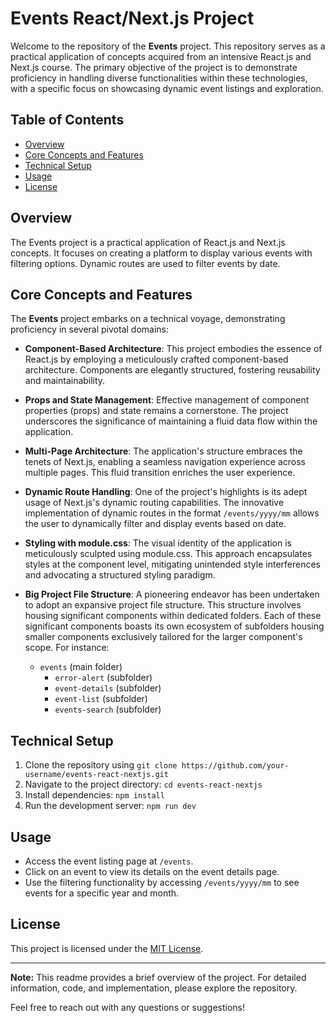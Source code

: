 # Events React/Next.js Project

Welcome to the repository of the **Events** project. This repository serves as a practical application of concepts acquired from an intensive React.js and Next.js course. The primary objective of the project is to demonstrate proficiency in handling diverse functionalities within these technologies, with a specific focus on showcasing dynamic event listings and exploration.

## Table of Contents
- [Overview](#overview)
- [Core Concepts and Features](#core-concepts-and-features)
- [Technical Setup](#technical-setup)
- [Usage](#usage)
- [License](#license)

## Overview
The Events project is a practical application of React.js and Next.js concepts. It focuses on creating a platform to display various events with filtering options. Dynamic routes are used to filter events by date.

## Core Concepts and Features

The **Events** project embarks on a technical voyage, demonstrating proficiency in several pivotal domains:

- **Component-Based Architecture**: This project embodies the essence of React.js by employing a meticulously crafted component-based architecture. Components are elegantly structured, fostering reusability and maintainability.

- **Props and State Management**: Effective management of component properties (props) and state remains a cornerstone. The project underscores the significance of maintaining a fluid data flow within the application.

- **Multi-Page Architecture**: The application's structure embraces the tenets of Next.js, enabling a seamless navigation experience across multiple pages. This fluid transition enriches the user experience.

- **Dynamic Route Handling**: One of the project's highlights is its adept usage of Next.js's dynamic routing capabilities. The innovative implementation of dynamic routes in the format `/events/yyyy/mm` allows the user to dynamically filter and display events based on date.

- **Styling with module.css**: The visual identity of the application is meticulously sculpted using module.css. This approach encapsulates styles at the component level, mitigating unintended style interferences and advocating a structured styling paradigm.

- **Big Project File Structure**: A pioneering endeavor has been undertaken to adopt an expansive project file structure. This structure involves housing significant components within dedicated folders. Each of these significant components boasts its own ecosystem of subfolders housing smaller components exclusively tailored for the larger component's scope. For instance:
    - `events` (main folder)
        - `error-alert` (subfolder)
        - `event-details` (subfolder)
        - `event-list` (subfolder)
        - `events-search` (subfolder)

## Technical Setup 
1. Clone the repository using `git clone https://github.com/your-username/events-react-nextjs.git`
2. Navigate to the project directory: `cd events-react-nextjs`
3. Install dependencies: `npm install`
4. Run the development server: `npm run dev`

## Usage
- Access the event listing page at `/events`.
- Click on an event to view its details on the event details page.
- Use the filtering functionality by accessing `/events/yyyy/mm` to see events for a specific year and month.

## License
This project is licensed under the [MIT License](LICENSE).

---

**Note:** This readme provides a brief overview of the project. For detailed information, code, and implementation, please explore the repository.

Feel free to reach out with any questions or suggestions!
